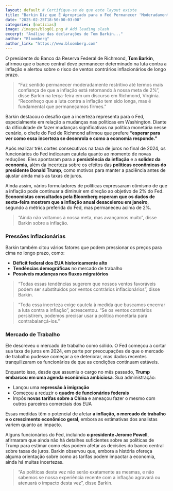 ```yaml
---
layout: default # Certifique-se de que este layout existe
title: "Barkin Diz que É Apropriado para o Fed Permanecer 'Moderadamente Restritivo'"
date: "2025-02-25T18:50:00-03:00"
categories: [notícias]
image: /images/blog01.png # Add leading slash
excerpt: "Análise das declarações de Tom Barkin..."
author: "Bloomberg"
author_link: "https://www.bloomberg.com"
---
```


O presidente do Banco da Reserva Federal de Richmond, **Tom Barkin**, afirmou que o banco central deve permanecer determinado na luta contra a inflação e alertou sobre o risco de ventos contrários inflacionários de longo prazo.

> “Faz sentido permanecer moderadamente restritivo até termos mais confiança de que a inflação está retornando à nossa meta de 2%”, disse Barkin na terça-feira em um discurso em Richmond, Virgínia. “Reconheço que a luta contra a inflação tem sido longa, mas é fundamental que permaneçamos firmes.”

Barkin destacou o desafio que a incerteza representa para o Fed, especialmente em relação a mudanças nas políticas em Washington. Diante da dificuldade de fazer mudanças significativas na política monetária nesse cenário, o chefe do Fed de Richmond afirmou que prefere **“esperar para ver como essa incerteza se desenrola e como a economia responde.”**

Após realizar três cortes consecutivos na taxa de juros no final de 2024, os funcionários do Fed indicaram cautela quanto ao momento de novas reduções. Eles apontaram para a **persistência da inflação** e a **solidez da economia**, além da incerteza sobre os efeitos das **políticas econômicas do presidente Donald Trump**, como motivos para manter a paciência antes de ajustar ainda mais as taxas de juros.

Ainda assim, vários formuladores de políticas expressaram otimismo de que a inflação pode continuar a diminuir em direção ao objetivo de 2% do Fed. **Economistas consultados pela Bloomberg esperam que os dados de sexta-feira mostrem que a inflação anual desacelerou em janeiro**, segundo a métrica preferida do Fed, mas permaneceu acima de 2%.

> “Ainda não voltamos à nossa meta, mas avançamos muito”, disse Barkin sobre a inflação.

### Pressões Inflacionárias

Barkin também citou vários fatores que podem pressionar os preços para cima no longo prazo, como:

- **Déficit federal dos EUA historicamente alto**
- **Tendências demográficas** no mercado de trabalho
- **Possíveis mudanças nos fluxos migratórios**

> “Todas essas tendências sugerem que nossos ventos favoráveis podem ser substituídos por ventos contrários inflacionários”, disse Barkin.

> “Toda essa incerteza exige cautela à medida que buscamos encerrar a luta contra a inflação”, acrescentou. “Se os ventos contrários persistirem, podemos precisar usar a política monetária para contrabalançá-los.”

### Mercado de Trabalho

Ele descreveu o mercado de trabalho como sólido. O Fed começou a cortar sua taxa de juros em 2024, em parte por preocupações de que o mercado de trabalho pudesse começar a se deteriorar, mas dados recentes tranquilizaram os funcionários de que as condições continuam estáveis.

Enquanto isso, desde que assumiu o cargo no mês passado, **Trump embarcou em uma agenda econômica ambiciosa**. Sua administração:

- Lançou uma **repressão à imigração**
- Começou a reduzir o **quadro de funcionários federais**
- Impôs **novas tarifas sobre a China** e ameaçou fazer o mesmo com outros parceiros comerciais dos EUA

Essas medidas têm o potencial de afetar **a inflação, o mercado de trabalho e o crescimento econômico geral**, embora as estimativas dos analistas variem quanto ao impacto.

Alguns funcionários do Fed, incluindo **o presidente Jerome Powell**, afirmaram que ainda não há detalhes suficientes sobre as políticas de Trump para estimar como elas podem afetar as decisões do banco central sobre taxas de juros. Barkin observou que, embora a história ofereça alguma orientação sobre como as tarifas podem impactar a economia, ainda há muitas incertezas.

> “As políticas desta vez não serão exatamente as mesmas, e não sabemos se nossa experiência recente com a inflação agravará ou atenuará o impacto desta vez”, disse Barkin.
